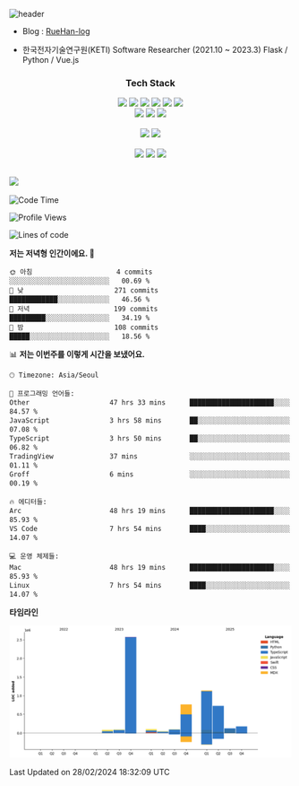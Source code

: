 ![header](https://capsule-render.vercel.app/api?type=soft&color=auto&height=150&section=header&text=HANGYU&fontSize=70&animation=twinkling)


- Blog : [RueHan-log](https://ruehan.com)
 
- 한국전자기술연구원(KETI) Software Researcher (2021.10 ~ 2023.3) Flask / Python / Vue.js

<h3 align="center"> Tech Stack </h3>
<p align="center">
  <img src="https://img.shields.io/badge/HTML-E34F26?style=flat-square&logo=HTML5&logoColor=white"/></a>
<img src="https://img.shields.io/badge/CSS-1572B6?style=flat-square&logo=CSS3&logoColor=white"/></a>
<img src="https://img.shields.io/badge/JavaScript-F7DF1E?style=flat-square&logo=JavaScript&logoColor=white"/></a>
<img src="https://img.shields.io/badge/Java-007396?style=flat-square&logo=Java&logoColor=white"/></a>
<img src="https://img.shields.io/badge/React-61DAFB?style=flat-square&logo=React&logoColor=white"/></a>
<img src="https://img.shields.io/badge/Next-000000?style=flat-square&logo=Next.js&logoColor=white"/></a>
<br>
<img src="https://img.shields.io/badge/Python-3776AB?style=flat-square&logo=Python&logoColor=white"/></a>
<img src="https://img.shields.io/badge/Flask-000000?style=flat-square&logo=Flask&logoColor=white"/></a>
<img src="https://img.shields.io/badge/MySQL-4479A1?style=flat-square&logo=MySQL&logoColor=white"/></a>

<br>
<br>
<img src="https://img.shields.io/badge/Android Studio-3DDC84?style=flat-square&logo=Android Studio&logoColor=white"/></a>
<img src="https://img.shields.io/badge/Visual Studio Code-007ACC?style=flat-square&logo=Visual Studio Code&logoColor=white"/></a>
<br>
<br>
<img src="https://img.shields.io/badge/macOS-000000?style=flat-square&logo=macOS&logoColor=white"/></a>
<img src="https://img.shields.io/badge/Windows-0078D6?style=flat-square&logo=Windows&logoColor=white"/></a>
<img src="https://img.shields.io/badge/Ubuntu-E95420?style=flat-square&logo=Ubuntu&logoColor=white"/></a>
<br>
<br>

</p>

![](https://gh-hits.nomadcoders.workers.dev/view?username=ruehan)
 <!--START_SECTION:waka-->
![Code Time](http://img.shields.io/badge/Code%20Time-1%2C161%20hrs%2050%20mins-blue)

![Profile Views](http://img.shields.io/badge/Profile%20Views-0-blue)

![Lines of code](https://img.shields.io/badge/%EC%A0%80%EB%8A%94%20%EC%97%AC%ED%83%9C%EA%B9%8C%EC%A7%80%20-2.8%20million%20%EC%A4%84%EC%9D%98%20%EC%BD%94%EB%93%9C%EB%A5%BC%20%EC%9E%91%EC%84%B1%ED%96%88%EC%96%B4%EC%9A%94.-blue)

**저는 저녁형 인간이에요. 🦉** 

```text
🌞 아침                     4 commits           ░░░░░░░░░░░░░░░░░░░░░░░░░   00.69 % 
🌆 낮　                     271 commits         ████████████░░░░░░░░░░░░░   46.56 % 
🌃 저녁                     199 commits         █████████░░░░░░░░░░░░░░░░   34.19 % 
🌙 밤　                     108 commits         █████░░░░░░░░░░░░░░░░░░░░   18.56 % 
```


📊 **저는 이번주를 이렇게 시간을 보냈어요.** 

```text
🕑︎ Timezone: Asia/Seoul

💬 프로그래밍 언어들: 
Other                    47 hrs 33 mins      █████████████████████░░░░   84.57 % 
JavaScript               3 hrs 58 mins       ██░░░░░░░░░░░░░░░░░░░░░░░   07.08 % 
TypeScript               3 hrs 50 mins       ██░░░░░░░░░░░░░░░░░░░░░░░   06.82 % 
TradingView              37 mins             ░░░░░░░░░░░░░░░░░░░░░░░░░   01.11 % 
Groff                    6 mins              ░░░░░░░░░░░░░░░░░░░░░░░░░   00.19 % 

🔥 에디터들: 
Arc                      48 hrs 19 mins      █████████████████████░░░░   85.93 % 
VS Code                  7 hrs 54 mins       ████░░░░░░░░░░░░░░░░░░░░░   14.07 % 

💻 운영 체제들: 
Mac                      48 hrs 19 mins      █████████████████████░░░░   85.93 % 
Linux                    7 hrs 54 mins       ████░░░░░░░░░░░░░░░░░░░░░   14.07 % 
```

**타임라인**

![Lines of Code chart](https://raw.githubusercontent.com/ruehan/ruehan/main/assets/bar_graph.png)


 Last Updated on 28/02/2024 18:32:09 UTC
<!--END_SECTION:waka-->


